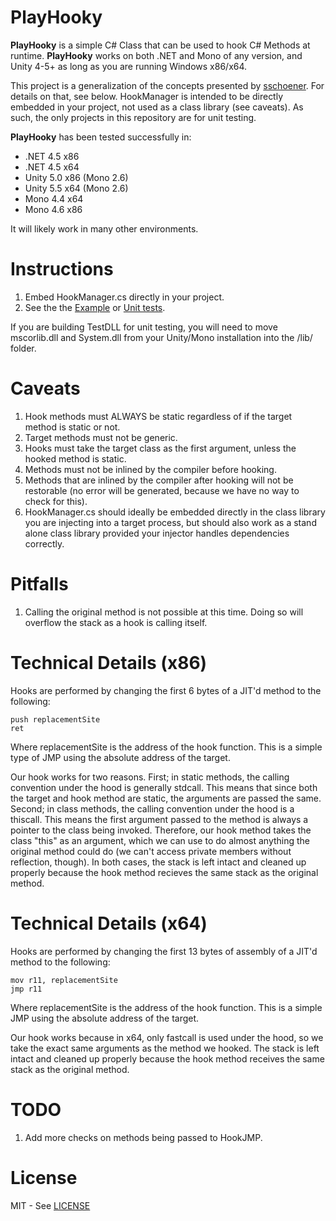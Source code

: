 # PlayHooky
**PlayHooky** is a simple C# Class that can be used to hook C# Methods at runtime. **PlayHooky** works on both .NET and Mono of any version, and Unity 4-5+ as long as you are running Windows x86/x64.

This project is a generalization of the concepts presented by [sschoener](https://github.com/sschoener/cities-skylines-detour). For details on that, see below. HookManager is intended to be directly embedded in your project, not used as a class library (see caveats). As such, the only projects in this repository are for unit testing.

**PlayHooky** has been tested successfully in:
* .NET 4.5 x86
* .NET 4.5 x64
* Unity 5.0 x86 (Mono 2.6)
* Unity 5.5 x64 (Mono 2.6)
* Mono 4.4 x64
* Mono 4.6 x86

It will likely work in many other environments.

# Instructions
1. Embed HookManager.cs directly in your project.
2. See the the [Example](/Example) or [Unit tests](UnitTests.cs).

If you are building TestDLL for unit testing, you will need to move mscorlib.dll and System.dll from your Unity/Mono installation into the /lib/ folder.

# Caveats
1. Hook methods must ALWAYS be static regardless of if the target method is static or not.
2. Target methods must not be generic.
3. Hooks must take the target class as the first argument, unless the hooked method is static.
4. Methods must not be inlined by the compiler before hooking.
5. Methods that are inlined by the compiler after hooking will not be restorable (no error will be generated, because we have no way to check for this).
6. HookManager.cs should ideally be embedded directly in the class library you are injecting into a target process, but should also work as a stand alone class library provided your injector handles dependencies correctly.

# Pitfalls
1. Calling the original method is not possible at this time. Doing so will overflow the stack as a hook is calling itself.

# Technical Details (x86)
Hooks are performed by changing the first 6 bytes of a JIT'd method to the following:

```x86asm
push replacementSite
ret
```

Where replacementSite is the address of the hook function. This is a simple type of JMP using the absolute address of the target.

Our hook works for two reasons. First; in static methods, the calling convention under the hood is generally stdcall. This means that since both the target and hook method are static, the arguments are passed the same. Second; in class methods, the calling convention under the hood is a thiscall. This means the first argument passed to the method is always a pointer to the class being invoked. Therefore, our hook method takes the class "this" as an argument, which we can use to do almost anything the original method could do (we can't access private members without reflection, though). In both cases, the stack is left intact and cleaned up properly because the hook method recieves the same stack as the original method.

# Technical Details (x64)
Hooks are performed by changing the first 13 bytes of assembly of a JIT'd method to the following:

```x86asm
mov r11, replacementSite
jmp r11
```

Where replacementSite is the address of the hook function. This is a simple JMP using the absolute address of the target.

Our hook works because in x64, only fastcall is used under the hood, so we take the exact same arguments as the method we hooked. The stack is left intact and cleaned up properly because the hook method receives the same stack as the original method.

# TODO
1. Add more checks on methods being passed to HookJMP.

# License
MIT - See [LICENSE](LICENSE)